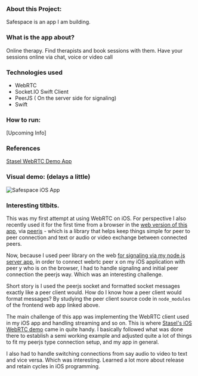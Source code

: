 ### About this Project:
Safespace is an app I am building.

### What is the app about?
Online therapy. 
Find therapists and book sessions with them. Have your sessions online via chat, voice or video call

### Technologies used 
- WebRTC
- Socket.IO Swift Client
- PeerJS ( On the server side for signaling)
- Swift

### How to run:
[Upcoming Info]

### References 
[Stasel WebRTC Demo App](https://github.com/stasel/WebRTC-iOS/tree/main/WebRTC-Demo-App)

### Visual demo: (delays a little)
![Safespace iOS App](https://user-images.githubusercontent.com/5268429/136293478-caf2ce4f-62b4-4ef8-b261-446047776d14.gif)


### Interesting titbits. 
This was my first attempt at using WebRTC on iOS. For perspective I also recently used it for the first time from a browser in the [web version of this app](https://github.com/lyndachiwetelu/safespace-frontend), via [peerjs](https://peerjs.com/) - which is a library that helps keep things simple for peer to peer connection and text or audio or video exchange between connected peers.


Now, because I used peer library on the web [for signaling via my node.js server app](https://github.com/lyndachiwetelu/safespace-backend), in order to connect webrtc peer x on my iOS application with peer y who is on the browser, I had to handle signaling and initial peer connection the peerjs way. Which was an interesting challenge.


Short story is I used the peerjs socket and formatted socket messages exactly like a peer client would. How do I know how a peer client would format messages? By studying the peer client source code in `node_modules` of the frontend web app linked above.


The main challenge of this app was implementing the WebRTC client used in my iOS app and handling streaming and so on. This is where [Stasel's iOS WebRTC demo](https://github.com/stasel/WebRTC-iOS/tree/main/WebRTC-Demo-App) came in quite handy. I basically followed what was done there to establish a semi working example and adjusted quite a lot of things to fit my peerjs type connection setup, and my app in general.


I also had to handle switching connections from say audio to video to text and vice versa. Which was interesting. Learned a lot more about release and retain cycles in iOS programming.
